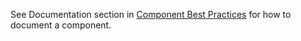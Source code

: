 See Documentation section in [Component Best Practices](http://ui.zenefits.com/#!/Component%20Best%20Practices) for how to document a component.
